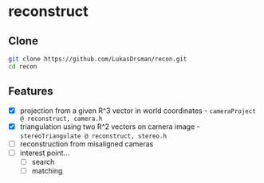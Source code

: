 # reconstruct

## Clone
```sh
git clone https://github.com/LukasDrsman/recon.git
cd recon
```

## Features
- [x] projection from a given R^3 vector in world coordinates - `cameraProject @ reconstruct, camera.h`
- [x] triangulation using two R^2 vectors on camera image - `stereoTriangulate @ reconstruct, stereo.h`
- [ ] reconstruction from misaligned cameras
- [ ] interest point...
  - [ ] search
  - [ ] matching
